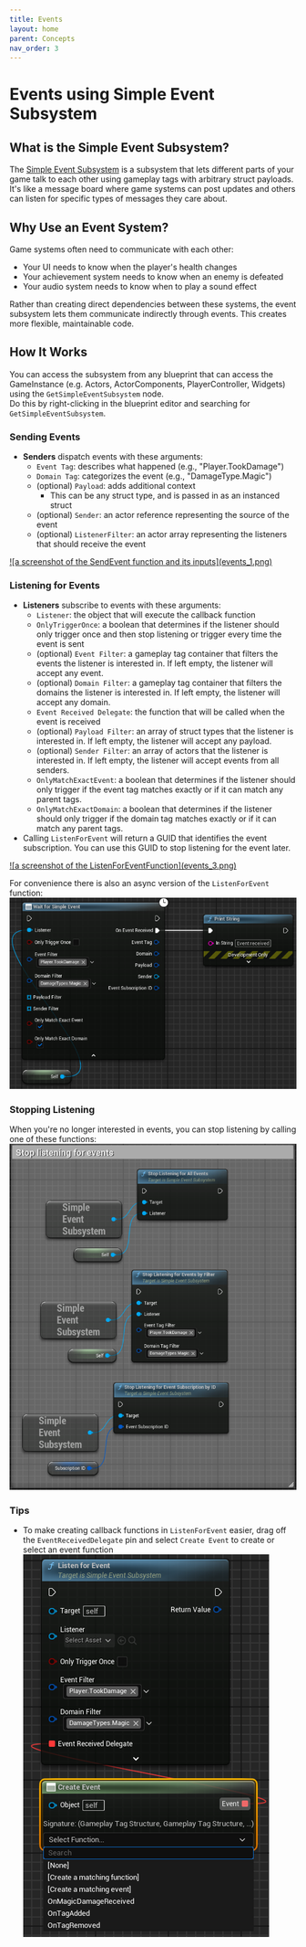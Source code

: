 ```yaml
---
title: Events
layout: home
parent: Concepts
nav_order: 3
---
```


# Events using Simple Event Subsystem

## What is the Simple Event Subsystem?

The [Simple Event Subsystem](https://github.com/strayTrain/SimpleEventSubsystemPlugin) is a subsystem that lets different parts of your game talk to each other using gameplay tags with arbitrary struct payloads.  
It's like a message board where game systems can post updates and others can listen for specific types of messages they care about.

## Why Use an Event System?

Game systems often need to communicate with each other:
- Your UI needs to know when the player's health changes
- Your achievement system needs to know when an enemy is defeated
- Your audio system needs to know when to play a sound effect

Rather than creating direct dependencies between these systems, the event subsystem lets them communicate indirectly through events. This creates more flexible, maintainable code.

## How It Works

You can access the subsystem from any blueprint that can access the GameInstance (e.g. Actors, ActorComponents, PlayerController, Widgets) using the `GetSimpleEventSubsystem` node.  
Do this by right-clicking in the blueprint editor and searching for `GetSimpleEventSubsystem`. 

### Sending Events

- **Senders** dispatch events with these arguments:
    - `Event Tag`: describes what happened (e.g., "Player.TookDamage")
    - `Domain Tag`: categorizes the event (e.g., "DamageType.Magic")
    - (optional) `Payload`: adds additional context
        - This can be any struct type, and is passed in as an instanced struct
    - (optional) `Sender`: an actor reference representing the source of the event
    - (optional) `ListenerFilter`: an actor array representing the listeners that should receive the event

<a href="events_1.png" target="_blank">
![a screenshot of the SendEvent function and its inputs](events_1.png)
</a>

### Listening for Events

- **Listeners** subscribe to events with these arguments:
    - `Listener`: the object that will execute the callback function
    - `OnlyTriggerOnce`: a boolean that determines if the listener should only trigger once and then stop listening or trigger every time the event is sent
    - (optional) `Event Filter`: a gameplay tag container that filters the events the listener is interested in. If left empty, the listener will accept any event.
    - (optional) `Domain Filter`: a gameplay tag container that filters the domains the listener is interested in. If left empty, the listener will accept any domain.
    - `Event Received Delegate`: the function that will be called when the event is received
    - (optional) `Payload Filter`: an array of struct types that the listener is interested in. If left empty, the listener will accept any payload.
    - (optional) `Sender Filter`: an array of actors that the listener is interested in. If left empty, the listener will accept events from all senders.
    - `OnlyMatchExactEvent`: a boolean that determines if the listener should only trigger if the event tag matches exactly or if it can match any parent tags.
    - `OnlyMatchExactDomain`: a boolean that determines if the listener should only trigger if the domain tag matches exactly or if it can match any parent tags.
- Calling `ListenForEvent` will return a GUID that identifies the event subscription. You can use this GUID to stop listening for the event later.

<a href="events_3.png" target="_blank">
![a screenshot of the ListenForEventFunction](events_3.png)
</a>

For convenience there is also an async version of the `ListenForEvent` function:
<a href="events_5.png" target="_blank">
![a screenshot of the WaitForSimpleEvent async node](events_5.png)
</a> 

### Stopping Listening

When you're no longer interested in events, you can stop listening by calling one of these functions:
<a href="events_4.png" target="_blank">
![a screenshot of the 3 functions you can call for stopping listening for an event](events_4.png)
</a>

### Tips

- To make creating callback functions in `ListenForEvent` easier, drag off the `EventReceivedDelegate` pin and select `Create Event` to create or select an event function
    <a href="events_2.png" target="_blank">
![a screenshot of Create Event](events_2.png)
</a>